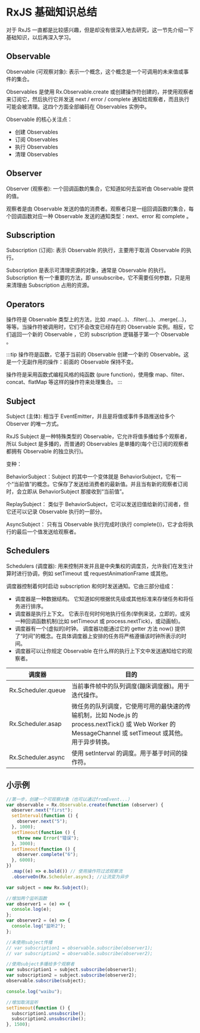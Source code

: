# RxJS 基础知识总结

对于 RxJS 一直都是比较感兴趣，但是却没有很深入地去研究，这一节先介绍一下基础知识，以后再深入学习。

## Observable

Observable (可观察对象): 表示一个概念，这个概念是一个可调用的未来值或事件的集合。

Observables 是使用 Rx.Observable.create 或创建操作符创建的，并使用观察者来订阅它，然后执行它并发送 next / error / complete 通知给观察者，而且执行可能会被清理。这四个方面全部编码在 Observables 实例中。

Observable 的核心关注点：

- 创建 Observables
- 订阅 Observables
- 执行 Observables
- 清理 Observables

## Observer

Observer (观察者): 一个回调函数的集合，它知道如何去监听由 Observable 提供的值。

观察者是由 Observable 发送的值的消费者。观察者只是一组回调函数的集合，每个回调函数对应一种 Observable 发送的通知类型：next、error 和 complete 。

## Subscription

Subscription (订阅): 表示 Observable 的执行，主要用于取消 Observable 的执行。

Subscription 是表示可清理资源的对象，通常是 Observable 的执行。Subscription 有一个重要的方法，即 unsubscribe，它不需要任何参数，只是用来清理由 Subscription 占用的资源。

## Operators

操作符是 Observable 类型上的方法，比如 .map(...)、.filter(...)、.merge(...)，等等。当操作符被调用时，它们不会改变已经存在的 Observable 实例。相反，它们返回一个新的 Observable ，它的 subscription 逻辑基于第一个 Observable 。

:::tip
操作符是函数，它基于当前的 Observable 创建一个新的 Observable。这是一个无副作用的操作：前面的 Observable 保持不变。

操作符是采用函数式编程风格的纯函数 (pure function)，使用像 map、filter、concat、flatMap 等这样的操作符来处理集合。
:::

## Subject

Subject (主体): 相当于 EventEmitter，并且是将值或事件多路推送给多个 Observer 的唯一方式。

RxJS Subject 是一种特殊类型的 Observable，它允许将值多播给多个观察者，所以 Subject 是多播的，而普通的 Observables 是单播的(每个已订阅的观察者都拥有 Observable 的独立执行)。

变种：

BehaviorSubject：Subject 的其中一个变体就是 BehaviorSubject，它有一个“当前值”的概念。它保存了发送给消费者的最新值。并且当有新的观察者订阅时，会立即从 BehaviorSubject 那接收到“当前值”。

ReplaySubject： 类似于 BehaviorSubject，它可以发送旧值给新的订阅者，但它还可以记录 Observable 执行的一部分。

AsyncSubject： 只有当 Observable 执行完成时(执行 complete())，它才会将执行的最后一个值发送给观察者。

## Schedulers

Schedulers (调度器): 用来控制并发并且是中央集权的调度员，允许我们在发生计算时进行协调，例如 setTimeout 或 requestAnimationFrame 或其他。

调度器控制着何时启动 subscription 和何时发送通知。它由三部分组成：

- 调度器是一种数据结构。 它知道如何根据优先级或其他标准来存储任务和将任务进行排序。
- 调度器是执行上下文。 它表示在何时何地执行任务(举例来说，立即的，或另一种回调函数机制(比如 setTimeout 或 process.nextTick)，或动画帧)。
- 调度器有一个(虚拟的)时钟。 调度器功能通过它的 getter 方法 now() 提供了“时间”的概念。在具体调度器上安排的任务将严格遵循该时钟所表示的时间。
- 调度器可以让你规定 Observable 在什么样的执行上下文中发送通知给它的观察者。

| 调度器             | 目的                                                                                                                                                    |
| ------------------ | ------------------------------------------------------------------------------------------------------------------------------------------------------- |
| Rx.Scheduler.queue | 当前事件帧中的队列调度(蹦床调度器)。用于迭代操作。                                                                                                      |
| Rx.Scheduler.asap  | 微任务的队列调度，它使用可用的最快速的传输机制，比如 Node.js 的 process.nextTick() 或 Web Worker 的 MessageChannel 或 setTimeout 或其他。用于异步转换。 |
| Rx.Scheduler.async | 使用 setInterval 的调度。用于基于时间的操作符。                                                                                                         |

## 小示例

```javascript
//第一步，创建一个可观察对象（也可以通过fromEvent...）
var observable = Rx.Observable.create(function (observer) {
  observer.next("first");
  setInterval(function () {
    observer.next("5");
  }, 1000);
  setTimeout(function () {
    throw new Error("错误");
  }, 3000);
  setTimeout(function () {
    observer.complete("6");
  }, 6000);
})
  .map((e) => e.bold()) // 使用操作符过滤观察流
  .observeOn(Rx.Scheduler.async); //让流变为异步

var subject = new Rx.Subject();

//增加两个监听函数
var observer1 = (e) => {
  console.log(e);
};
var observer2 = (e) => {
  console.log("监听2");
};

//未使用subject传播
// var subscription1 = observable.subscribe(observer1);
// var subscription2 = observable.subscribe(observer2);

//使用subject多播给多个观察者
var subscription1 = subject.subscribe(observer1);
var subscription2 = subject.subscribe(observer2);
observable.subscribe(subject);

console.log("waibu");

//增加取消监听
setTimeout(function () {
  subscription1.unsubscribe();
  subscription2.unsubscribe();
}, 1500);
```
